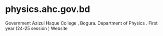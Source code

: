# physics.ahc.gov.bd
Government Azizul Haque College , Bogura. Department of Physics . First year (24-25 session )  Website 
